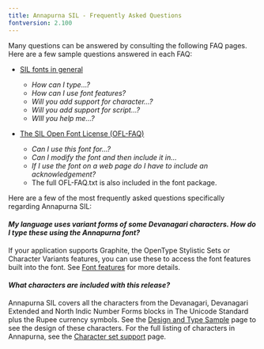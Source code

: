 ```yaml
---
title: Annapurna SIL - Frequently Asked Questions
fontversion: 2.100
---
```


Many questions can be answered by consulting the following FAQ pages. Here are a few sample questions answered in each FAQ:

- [SIL fonts in general](https://software.sil.org/fonts/faq)
    - *How can I type...?*
    - *How can I use font features?*
    - *Will you add support for character...?*
    - *Will you add support for script...?*
    - *WIll you help me...?*

- [The SIL Open Font License (OFL-FAQ)](https://scripts.sil.org/OFL-FAQ_web)
    - *Can I use this font for...?*
    - *Can I modify the font and then include it in...*
    - *If I use the font on a web page do I have to include an acknowledgement?*
    - The full OFL-FAQ.txt is also included in the font package.

Here are a few of the most frequently asked questions specifically regarding Annapurna SIL:

#### *My language uses variant forms of some Devanagari characters. How do I type these using the Annapurna font?*

If your application supports Graphite, the OpenType Stylistic Sets or Character Variants features, you can use these to access the font features built into the font. See [Font features](features.md) for more details.

#### *What characters are included with this release?*

Annapurna SIL covers all the characters from the Devanagari, Devanagari Extended and North Indic Number Forms blocks in The Unicode Standard plus the Rupee currency symbols. See the [Design and Type Sample](design.md) page to see the design of these characters. For the full listing of characters in Annapurna, see the [Character set support](charset.md) page.
